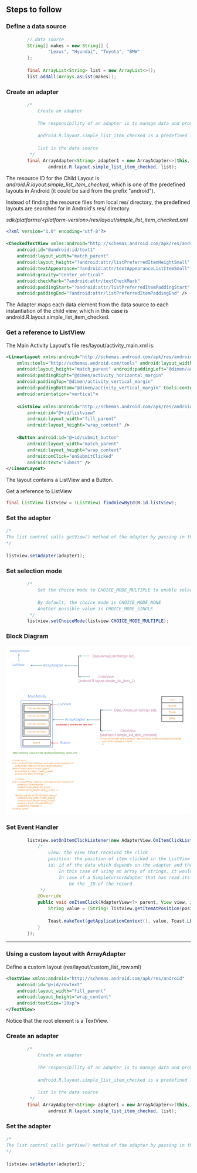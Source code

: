 ## Steps to follow

### Define a data source

```java
        // data source
        String[] makes = new String[] {
                "Lexus", "Hyundai", "Toyota", "BMW"
        };
        
        final ArrayList<String> list = new ArrayList<>();
        list.addAll(Arrays.asList(makes));
```

### Create an adapter

```java
        /*
            Create an adapter

            The responsibility of an adapter is to manage data and provide child views to the list control

            android.R.layout.simple_list_item_checked is a predefined layout for the child layout

            list is the data source
         */
        final ArrayAdapter<String> adapter1 = new ArrayAdapter<>(this,
                android.R.layout.simple_list_item_checked, list);
```

The resource ID for the Child Layout is <i>android.R.layout.simple_list_item_checked</i>, which is one of the predefined layouts 
in Android (it could be said from the prefix "android"). 

Instead of finding the resource files from local res/ directory, the predefined layouts are searched for in Android's 
res/ directory.



<i>sdk/platforms/\<platform-version\>/res/layout/simple_list_item_checked.xml</i>

```xml
<?xml version="1.0" encoding="utf-8"?>

<CheckedTextView xmlns:android="http://schemas.android.com/apk/res/android"
    android:id="@android:id/text1"
    android:layout_width="match_parent"
    android:layout_height="?android:attr/listPreferredItemHeightSmall"
    android:textAppearance="?android:attr/textAppearanceListItemSmall"
    android:gravity="center_vertical"
    android:checkMark="?android:attr/textCheckMark"
    android:paddingStart="?android:attr/listPreferredItemPaddingStart"
    android:paddingEnd="?android:attr/listPreferredItemPaddingEnd" />
```

The Adapter maps each data element from the data source to each instantiation of the child view, which in this case is android.R.layout.simple_list_item_checked. 

### Get a reference to ListView

The Main Activity Layout's file res/layout/activity_main.xml is:

```xml
<LinearLayout xmlns:android="http://schemas.android.com/apk/res/android"
    xmlns:tools="http://schemas.android.com/tools" android:layout_width="match_parent"
    android:layout_height="match_parent" android:paddingLeft="@dimen/activity_horizontal_margin"
    android:paddingRight="@dimen/activity_horizontal_margin"
    android:paddingTop="@dimen/activity_vertical_margin"
    android:paddingBottom="@dimen/activity_vertical_margin" tools:context=".MainActivity"
    android:orientation="vertical">

    <ListView xmlns:android="http://schemas.android.com/apk/res/android"
        android:id="@+id/listview"
        android:layout_width="fill_parent"
        android:layout_height="wrap_content" />

    <Button android:id="@+id/submit_button"
        android:layout_width="match_parent"
        android:layout_height="wrap_content"
        android:onClick="onSubmitClicked"
        android:text="Submit" />
</LinearLayout>
```

The layout contains a ListView and a Button.

Get a reference to ListView

```java
final ListView listview = (ListView) findViewById(R.id.listview);
```

### Set the adapter

```java
/*
The list control calls getView() method of the adapter by passing in the index of the row that it wants to display
*/

listview.setAdapter(adapter1);
```

### Set selection mode

```java
        /*
            Set the choice mode to CHOICE_MODE_MULTIPLE to enable selection of multiple items

            By default, the choice mode is CHOICE_MODE_NONE
            Another possible value is CHOICE_MODE_SINGLE
         */
        listview.setChoiceMode(listview.CHOICE_MODE_MULTIPLE);
```

### Block Diagram

<img src="_misc/ArrayAdapter.png"/>


### Set Event Handler

```java
        listview.setOnItemClickListener(new AdapterView.OnItemClickListener() {
            /*
                view: the view that received the click
                position: the position of item clicked in the ListView
                id: id of the data which depends on the adapter and the data source
                    In this case of using an array of strings, it would just be the index of the data element in the array
                    In case of a SimpleCursorAdapter that has read its values from the system's Contacts database, the id would
                        be the _ID of the record
             */
            @Override
            public void onItemClick(AdapterView<?> parent, View view, int position, long id) {
                String value = (String) listview.getItemAtPosition(position);

                Toast.makeText(getApplicationContext(), value, Toast.LENGTH_LONG).show();
            }
        });
```



<hr>

### Using a custom layout with ArrayAdapter

Define a custom layout (res/layout/custom_list_row.xml)

```xml
<TextView xmlns:android="http://schemas.android.com/apk/res/android"
    android:id="@+id/rowText"
    android:layout_width="fill_parent"
    android:layout_height="wrap_content"
    android:textSize="20sp">
</TextView>
```
Notice that the root element is a TextView.

### Create an adapter

```java
        /*
            Create an adapter

            The responsibility of an adapter is to manage data and provide child views to the list control

            android.R.layout.simple_list_item_checked is a predefined layout for the child layout

            list is the data source
         */
        final ArrayAdapter<String> adapter1 = new ArrayAdapter<>(this,
                android.R.layout.simple_list_item_checked, list);
```

### Set the adapter

```java
/*
The list control calls getView() method of the adapter by passing in the index of the row that it wants to display
*/

listview.setAdapter(adapter1);
```


